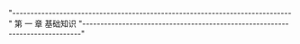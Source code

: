 
"-----------------------------------------------------------------------------"
			第 一 章  基础知识
"-----------------------------------------------------------------------------"
